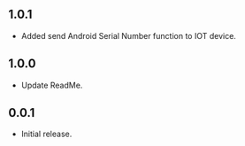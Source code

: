 ## 1.0.1

* Added  send Android Serial Number function to IOT device.

## 1.0.0

* Update ReadMe.


## 0.0.1

* Initial release.

